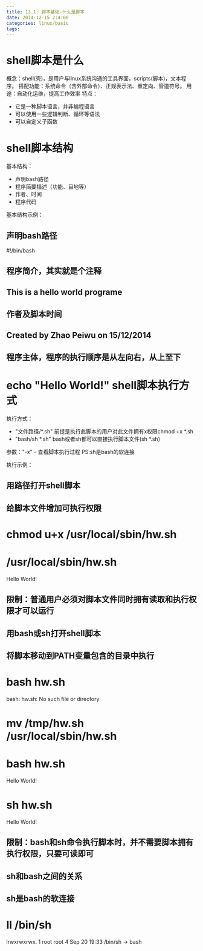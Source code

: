 ```yaml
---
title: 13.1: 脚本基础-什么是脚本
date: 2014-12-15 2:4:00
categories: linux/basic
tags:
---
```

 
shell脚本是什么
==========================================
概念：shell(壳)，是用户与linux系统沟通的工具界面，scripts(脚本)，文本程序。
搭配功能：系统命令（含外部命令）、正规表示法、重定向、管道符号。
用途：自动化运维，提高工作效率
特点：
* 它是一种脚本语言，并非编程语言
* 可以使用一些逻辑判断、循环等语法
* 可以自定义子函数
 
 
shell脚本结构
==========================================
基本结构：
* 声明bash路径
* 程序简要描述（功能、目地等）
* 作者、时间
* 程序代码
 
基本结构示例：
## 声明bash路径
#!/bin/bash
## 程序简介，其实就是个注释
## This is a hello world programe
## 作者及脚本时间
## Created by Zhao Peiwu on 15/12/2014
 
## 程序主体，程序的执行顺序是从左向右，从上至下
echo "Hello World!" 
shell脚本执行方式
==========================================
执行方式：
* "文件路径/*.sh" 前提是执行此脚本的用户对此文件拥有x权限chmod +x *.sh
* "bash/sh *.sh" bash或者sh都可以直接执行脚本文件(sh *.sh)
 
参数："-x" - 查看脚本执行过程
PS:sh是bash的软连接
 
执行示例：
## 用路径打开shell脚本
 
## 给脚本文件增加可执行权限 
# chmod u+x /usr/local/sbin/hw.sh
# /usr/local/sbin/hw.sh
Hello World!
## 限制：普通用户必须对脚本文件同时拥有读取和执行权限才可以运行
 
 
 
## 用bash或sh打开shell脚本
 
## 将脚本移动到PATH变量包含的目录中执行
# bash hw.sh 
bash: hw.sh: No such file or directory
# mv /tmp/hw.sh /usr/local/sbin/hw.sh
# bash hw.sh
Hello World!
# sh hw.sh
Hello World!
## 限制：bash和sh命令执行脚本时，并不需要脚本拥有执行权限，只要可读即可
 
 
## sh和bash之间的关系
 
## sh是bash的软连接
# ll /bin/sh
lrwxrwxrwx. 1 root root 4 Sep 20 19:33 /bin/sh -> bash  
